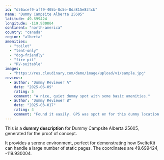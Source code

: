 ```yaml
---
id: "d56acef9-aff9-405b-8c5e-8da815e834cb"
name: "Dummy Campsite Alberta 25605"
latitude: 49.699424
longitude: -119.930004
continent: "north-america"
country: "canada"
region: "alberta"
amenities:
  - "toilet"
  - "tent-only"
  - "dog-friendly"
  - "fire-pit"
  - "RV-suitable"
images:
  - "https://res.cloudinary.com/demo/image/upload/v1/sample.jpg"
reviews:
  - author: "Dummy Reviewer A"
    date: "2025-06-09"
    rating: 5
    comment: "A nice, quiet dummy spot with some basic amenities."
  - author: "Dummy Reviewer B"
    date: "2025-03-017"
    rating: 4
    comment: "Found it easily. GPS was spot on for this dummy location."
---
```


This is a **dummy description** for Dummy Campsite Alberta 25605, generated for the proof of concept.

It provides a serene environment, perfect for demonstrating how SvelteKit can handle a large number of static pages. The coordinates are 49.699424, -119.930004.
